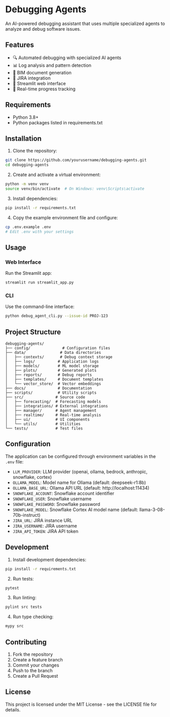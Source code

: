# Debugging Agents

An AI-powered debugging assistant that uses multiple specialized agents to analyze and debug software issues.

## Features

- 🔍 Automated debugging with specialized AI agents
- 📊 Log analysis and pattern detection
- 📝 BIM document generation
- 🎯 JIRA integration
- 🚀 Streamlit web interface
- 🔄 Real-time progress tracking

## Requirements

- Python 3.8+
- Python packages listed in requirements.txt

## Installation

1. Clone the repository:
```bash
git clone https://github.com/yourusername/debugging-agents.git
cd debugging-agents
```

2. Create and activate a virtual environment:
```bash
python -m venv venv
source venv/bin/activate  # On Windows: venv\Scripts\activate
```

3. Install dependencies:
```bash
pip install -r requirements.txt
```

4. Copy the example environment file and configure:
```bash
cp .env.example .env
# Edit .env with your settings
```

## Usage

### Web Interface

Run the Streamlit app:
```bash
streamlit run streamlit_app.py
```

### CLI

Use the command-line interface:
```bash
python debug_agent_cli.py --issue-id PROJ-123
```

## Project Structure

```
debugging-agents/
├── config/              # Configuration files
├── data/               # Data directories
│   ├── contexts/       # Debug context storage
│   ├── logs/          # Application logs
│   ├── models/        # ML model storage
│   ├── plots/         # Generated plots
│   ├── reports/       # Debug reports
│   ├── templates/     # Document templates
│   └── vector_store/  # Vector embeddings
├── docs/              # Documentation
├── scripts/           # Utility scripts
├── src/              # Source code
│   ├── forecasting/  # Forecasting models
│   ├── integrations/ # External integrations
│   ├── manager/      # Agent management
│   ├── realtime/     # Real-time analysis
│   ├── ui/           # UI components
│   └── utils/        # Utilities
└── tests/            # Test files
```

## Configuration

The application can be configured through environment variables in the `.env` file:

- `LLM_PROVIDER`: LLM provider (openai, ollama, bedrock, anthropic, snowflake, cortex)
- `OLLAMA_MODEL`: Model name for Ollama (default: deepseek-r1:8b)
- `OLLAMA_BASE_URL`: Ollama API URL (default: http://localhost:11434)
- `SNOWFLAKE_ACCOUNT`: Snowflake account identifier
- `SNOWFLAKE_USER`: Snowflake username
- `SNOWFLAKE_PASSWORD`: Snowflake password
- `SNOWFLAKE_MODEL`: Snowflake Cortex AI model name (default: llama-3-08-70b-instruct)
- `JIRA_URL`: JIRA instance URL
- `JIRA_USERNAME`: JIRA username
- `JIRA_API_TOKEN`: JIRA API token

## Development

1. Install development dependencies:
```bash
pip install -r requirements.txt
```

2. Run tests:
```bash
pytest
```

3. Run linting:
```bash
pylint src tests
```

4. Run type checking:
```bash
mypy src
```

## Contributing

1. Fork the repository
2. Create a feature branch
3. Commit your changes
4. Push to the branch
5. Create a Pull Request

## License

This project is licensed under the MIT License - see the LICENSE file for details. 